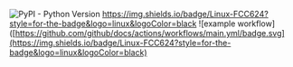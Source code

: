 ![PyPI - Python Version](https://img.shields.io/pypi/pyversions/Django)
https://img.shields.io/badge/Linux-FCC624?style=for-the-badge&logo=linux&logoColor=black
![example workflow]([https://github.com/github/docs/actions/workflows/main.yml/badge.svg](https://img.shields.io/badge/Linux-FCC624?style=for-the-badge&logo=linux&logoColor=black)

